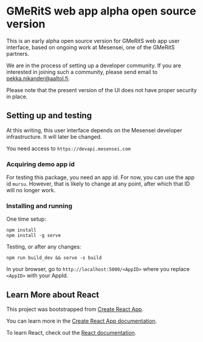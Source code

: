 
# GMeRitS web app alpha open source version

This is an early alpha open source version for GMeRitS web app user
interface, based on ongoing work at Mesensei, one of the GMeRitS
partners.

We are in the process of setting up a developer community.  If you are
interested in joining such a community, please send email to
[pekka.nikander@aaltol.fi](mailto:pekka.nikander@aalto.fi).

Please note that the present version of the UI does not have proper
security in place.

## Setting up and testing

At this writing, this user interface depends on the Mesensei developer
infrastructure.  It will later be changed.

You need access to `https://devapi.mesensei.com`

### Acquiring demo app id

For testing this package, you need an app id.  For now, you can use
the app id `mursu`.  However, that is likely to change at any point,
after which that ID will no longer work.

### Installing and running

One time setup:
```
npm install
npm install -g serve
```

Testing, or after any changes:
```
npm run build_dev && serve -s build
```

In your browser, go to `http://localhost:5000/<AppID>` 
where you replace `<AppID>` with your AppId.

## Learn More about React

This project was bootstrapped from [Create React App](https://github.com/facebook/create-react-app).

You can learn more in the
[Create React App documentation](https://facebook.github.io/create-react-app/docs/getting-started).

To learn React, check out the [React documentation](https://reactjs.org/).

